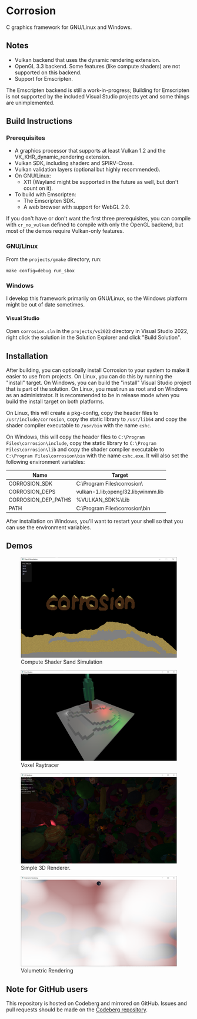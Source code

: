 # Corrosion

C graphics framework for GNU/Linux and Windows.

## Notes
 - Vulkan backend that uses the dynamic rendering extension.
 - OpenGL 3.3 backend. Some features (like compute shaders) are not supported on this backend.
 - Support for Emscripten.

The Emscripten backend is still a work-in-progress; Building for Emscripten is not supported
by the included Visual Studio projects yet and some things are unimplemented.

## Build Instructions

### Prerequisites
 - A graphics processor that supports at least Vulkan 1.2 and the VK_KHR_dynamic_rendering extension.
 - Vulkan SDK, including shaderc and SPIRV-Cross.
 - Vulkan validation layers (optional but highly recommended).
 - On GNU/Linux:
	 - X11 (Wayland might be supported in the future as well, but don't count on it).
 - To build with Emscripten:
     - The Emscripten SDK.
     - A web browser with support for WebGL 2.0.

If you don't have or don't want the first three prerequisites, you can compile with `cr_no_vulkan`
defined to compile with only the OpenGL backend, but most of the demos require Vulkan-only features.

### GNU/Linux
From the `projects/gmake` directory, run:

```
make config=debug run_sbox
```

### Windows
I develop this framework primarily on GNU/Linux, so the Windows platform might be out of date
sometimes.

#### Visual Studio
Open `corrosion.sln` in the `projects/vs2022` directory in Visual Studio 2022, right click
the solution in the Solution Explorer and click "Build Solution".

## Installation
After building, you can optionally install Corrosion to your system to make it easier to use
from projects. On Linux, you can do this by running the "install" target. On Windows, you can
build the "install" Visual Studio project that is part of the solution. On Linux, you must run
as root and on Windows as an administrator. It is recommended to be in release mode when you
build the install target on both platforms.

On Linux, this will create a pkg-config, copy the header files to `/usr/include/corrosion`, copy
the static library to `/usr/lib64` and copy the shader compiler executable to `/usr/bin` with the
name `cshc`.

On Windows, this will copy the header files to `C:\Program Files\corrosion\include`, copy the static
library to `C:\Program Files\corrosion\lib` and copy the shader compiler executable to
`C:\Program Files\corrosion\bin` with the name `cshc.exe`.
It will also set the following environment variables:

| Name                | Target                              |
|---------------------|-------------------------------------|
| CORROSION_SDK       | C:\Program Files\corrosion\         |
| CORROSION_DEPS      | vulkan-1.lib;opengl32.lib;winmm.lib |
| CORROSION_DEP_PATHS | %VULKAN_SDK%\Lib                    |
| PATH                | C:\Program Files\corrosion\bin      |

After installation on Windows, you'll want to restart your shell so that you can use the environment
variables.

## Demos
<figure>
	<img src="media/demos/sand.png" alt="Compute Shader Sand Simulation">
	<figcaption>Compute Shader Sand Simulation</figcaption>
</figure>

<figure>
	<img src="media/demos/voxel.png" alt="Voxel Raytracer">
	<figcaption>Voxel Raytracer</figcaption>
</figure>

<figure>
	<img src="media/demos/3d.png" alt="3D Renderer">
	<figcaption>Simple 3D Renderer.</figcaption>
</figure>

<figure>
	<img src="media/demos/volume.png" alt="Volumetric Rendering">
	<figcaption>Volumetric Rendering</figcaption>
</figure>

## Note for GitHub users
This repository is hosted on Codeberg and mirrored on GitHub. Issues and pull requests should be
made on the [Codeberg repository](https://codeberg.org/quou/corrosion).
